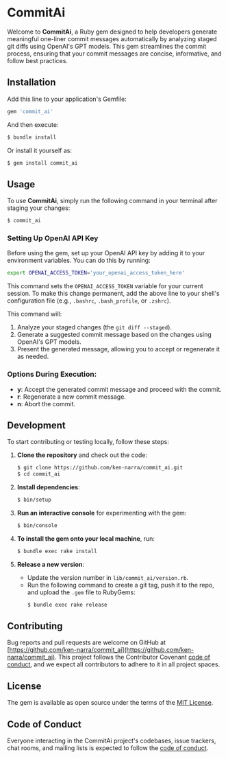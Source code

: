 # CommitAi

Welcome to **CommitAi**, a Ruby gem designed to help developers generate meaningful one-liner commit messages automatically by analyzing staged git diffs using OpenAI's GPT models. This gem streamlines the commit process, ensuring that your commit messages are concise, informative, and follow best practices.

## Installation

Add this line to your application's Gemfile:

```ruby
gem 'commit_ai'
```

And then execute:

```bash
$ bundle install
```

Or install it yourself as:

```bash
$ gem install commit_ai
```

## Usage

To use **CommitAi**, simply run the following command in your terminal after staging your changes:

```bash
$ commit_ai
```

### Setting Up OpenAI API Key

Before using the gem, set up your OpenAI API key by adding it to your environment variables. You can do this by running:

```bash
export OPENAI_ACCESS_TOKEN='your_openai_access_token_here'
```

This command sets the `OPENAI_ACCESS_TOKEN` variable for your current session. To make this change permanent, add the above line to your shell's configuration file (e.g., `.bashrc`, `.bash_profile`, or `.zshrc`).

This command will:
1. Analyze your staged changes (the `git diff --staged`).
2. Generate a suggested commit message based on the changes using OpenAI's GPT models.
3. Present the generated message, allowing you to accept or regenerate it as needed.

### Options During Execution:
- **y**: Accept the generated commit message and proceed with the commit.
- **r**: Regenerate a new commit message.
- **n**: Abort the commit.

## Development

To start contributing or testing locally, follow these steps:

1. **Clone the repository** and check out the code:
   ```bash
   $ git clone https://github.com/ken-narra/commit_ai.git
   $ cd commit_ai
   ```

2. **Install dependencies**:
   ```bash
   $ bin/setup
   ```

3. **Run an interactive console** for experimenting with the gem:
   ```bash
   $ bin/console
   ```

4. **To install the gem onto your local machine**, run:
   ```bash
   $ bundle exec rake install
   ```

5. **Release a new version**:
   - Update the version number in `lib/commit_ai/version.rb`.
   - Run the following command to create a git tag, push it to the repo, and upload the `.gem` file to RubyGems:
     ```bash
     $ bundle exec rake release
     ```

## Contributing

Bug reports and pull requests are welcome on GitHub at [https://github.com/ken-narra/commit_ai](https://github.com/ken-narra/commit_ai). This project follows the Contributor Covenant [code of conduct](https://github.com/ken-narra/commit_ai/blob/master/CODE_OF_CONDUCT.md), and we expect all contributors to adhere to it in all project spaces.

## License

The gem is available as open source under the terms of the [MIT License](https://opensource.org/licenses/MIT).

## Code of Conduct

Everyone interacting in the CommitAi project's codebases, issue trackers, chat rooms, and mailing lists is expected to follow the [code of conduct](https://github.com/ken-narra/commit_ai/blob/master/CODE_OF_CONDUCT.md).
